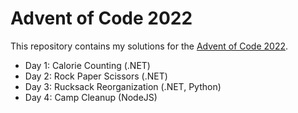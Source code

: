 # Advent of Code 2022

This repository contains my solutions for the [Advent of Code 2022](https://adventofcode.com/2022).

- Day 1: Calorie Counting (.NET)
- Day 2: Rock Paper Scissors (.NET)
- Day 3: Rucksack Reorganization (.NET, Python)
- Day 4: Camp Cleanup (NodeJS)